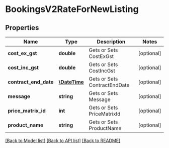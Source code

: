 # BookingsV2RateForNewListing

## Properties
Name | Type | Description | Notes
------------ | ------------- | ------------- | -------------
**cost_ex_gst** | **double** | Gets or Sets CostExGst | [optional] 
**cost_inc_gst** | **double** | Gets or Sets CostIncGst | [optional] 
**contract_end_date** | [**\DateTime**](\DateTime.md) | Gets or Sets ContractEndDate | [optional] 
**message** | **string** | Gets or Sets Message | [optional] 
**price_matrix_id** | **int** | Gets or Sets PriceMatrixId | [optional] 
**product_name** | **string** | Gets or Sets ProductName | [optional] 

[[Back to Model list]](../../README.md#documentation-for-models) [[Back to API list]](../../README.md#documentation-for-api-endpoints) [[Back to README]](../../README.md)

